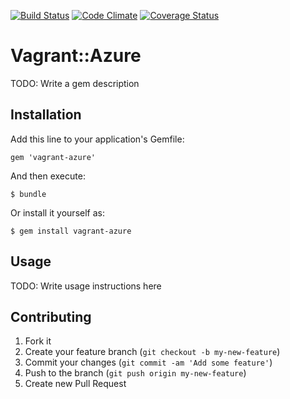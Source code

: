 [![Build Status](https://secure.travis-ci.org/10thmagnitude/vagrant-azure.png)](http://travis-ci.org/10thmagnitude/vagrant-azure) [![Code Climate](https://codeclimate.com/repos/528a8e3ff3ea0041270b7cee/badges/4e4e11d58022df01ca23/gpa.png)](https://codeclimate.com/repos/528a8e3ff3ea0041270b7cee/feed)
[![Coverage Status](https://coveralls.io/repos/10thmagnitude/vagrant-azure/badge.png)](https://coveralls.io/r/10thmagnitude/vagrant-azure)

# Vagrant::Azure

TODO: Write a gem description

## Installation

Add this line to your application's Gemfile:

    gem 'vagrant-azure'

And then execute:

    $ bundle

Or install it yourself as:

    $ gem install vagrant-azure

## Usage

TODO: Write usage instructions here

## Contributing

1. Fork it
2. Create your feature branch (`git checkout -b my-new-feature`)
3. Commit your changes (`git commit -am 'Add some feature'`)
4. Push to the branch (`git push origin my-new-feature`)
5. Create new Pull Request
